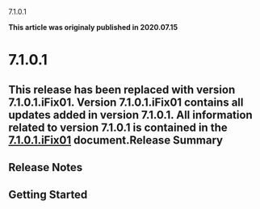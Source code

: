 





7.1.0.1

**This article was originaly published in 2020.07.15**


7.1.0.1
=======




This release has been replaced with version 7.1.0.1.iFix01. Version 7.1.0.1.iFix01 contains all updates added in version 7.1.0.1. All information related to version 7.1.0.1 is contained in the [7.1.0.1.iFix01](https://github.com/UrbanCode/IBM-UCx-RELEASE-NOTES/blob/main/files/UCD/7.1.0.1.ifix01/7.1.0.1.iFix01.md) document.Release Summary
---------------

  
Release Notes
-------------

  
Getting Started
---------------

  





